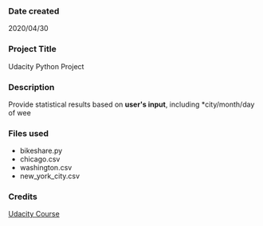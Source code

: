 ### Date created
2020/04/30

### Project Title
Udacity Python Project

### Description
Provide statistical results based on **user's input**, including *city/month/day of wee

### Files used
* bikeshare.py
* chicago.csv
* washington.csv
* new_york_city.csv

### Credits
[Udacity Course](https://www.udacity.com/ "Title")
